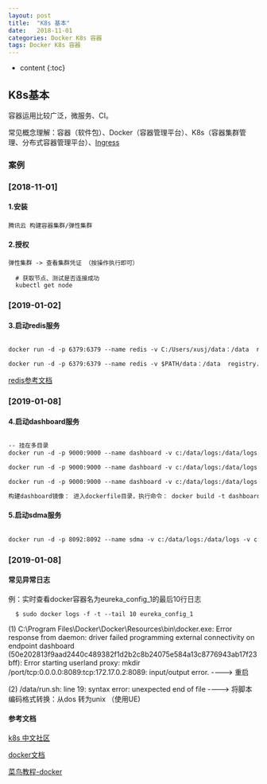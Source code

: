```yaml
---
layout: post
title:  "K8s 基本"
date:   2018-11-01 
categories: Docker K8s 容器
tags: Docker K8s 容器
---
```


* content
{:toc}

## K8s基本

   容器运用比较广泛，微服务、CI。

   常见概念理解：容器（软件包）、Docker（容器管理平台）、K8s（容器集群管理、分布式容器管理平台）、[Ingress](https://blog.51cto.com/newfly/2060587)

### 案例

### [2018-11-01]


#### 1.安装

	腾讯云 构建容器集群/弹性集群

#### 2.授权

	弹性集群 -> 查看集群凭证 （按操作执行即可）

```
  # 获取节点、测试是否连接成功
  kubectl get node

```


### [2019-01-02]

#### 3.启动redis服务

```dockerfile

docker run -d -p 6379:6379 --name redis -v C:/Users/xusj/data：/data  registry.cn-hangzhou.aliyuncs.com/xusj_repo/redis:5.0.3 --appendonly yes

docker run -d -p 6379:6379 --name redis -v $PATH/data：/data  registry.cn-hangzhou.aliyuncs.com/xusj_repo/redis:5.0.3 --appendonly yes


```

[redis参考文档](http://www.runoob.com/docker/docker-install-redis.html)

### [2019-01-08]

#### 4.启动dashboard服务

```dockerfile

-- 挂在多目录
docker run -d -p 9000:9000 --name dashboard -v c:/data/logs:/data/logs -v c:/data/tmp:/data/tmp dashboard-server /bin/bash

docker run -d -p 9000:9000 --name dashboard -v c:/data/logs:/data/logs dashboard-server /bin/bash

docker run -d -p 9000:9000 --name dashboard -v c:/data/logs:/data/logs -e PARAMS="" dashboard-server /bin/bash
```


```dockerfile
构建dashboard镜像： 进入dockerfile目录，执行命令： docker build -t dashboard-server .
```

#### 5.启动sdma服务


```dockerfile

docker run -d -p 8092:8092 --name sdma -v c:/data/logs:/data/logs -v c:/data/tmp:/data/tmp sdma-server /bin/bash
```



### [2019-01-08]

#### 常见异常日志

例：实时查看docker容器名为eureka_config_1的最后10行日志

```
  $ sudo docker logs -f -t --tail 10 eureka_config_1
```

(1) C:\Program Files\Docker\Docker\Resources\bin\docker.exe: Error response from daemon: 
    driver failed programming external connectivity on endpoint dashboard
    (50e202813f9aad2440c489382f1d2b2c8b24075e584a13c8776943ab17f23bff):
    Error starting userland proxy: mkdir /port/tcp:0.0.0.0:8089:tcp:172.17.0.2:8089: input/output error.   ----> 重启



(2) /data/run.sh: line 19: syntax error: unexpected end of file     ----> 将脚本编码格式转换：从dos 转为unix   （使用UE)



#### 参考文档

[k8s 中文社区](https://www.kubernetes.org.cn/k8s)

[docker文档](https://docs.docker.com/)

[菜鸟教程-docker](http://www.runoob.com/docker/docker-tutorial.html)